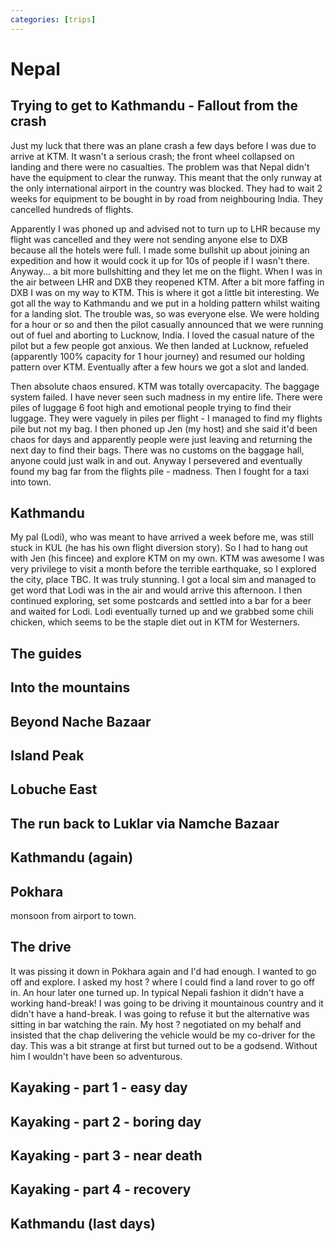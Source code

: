```yaml
---
categories: [trips]
---
```

# Nepal

## Trying to get to Kathmandu - Fallout from the crash
Just my luck that there was an plane crash a few days before I was due to arrive
at KTM. It wasn't a serious crash; the front wheel collapsed on landing and there
were no casualties. The problem was that Nepal didn't have the equipment to clear
the runway. This meant that the only runway at the only international airport in
the country was blocked. They had to wait 2 weeks for equipment to be bought in by road
from neighbouring India. They cancelled hundreds of flights.

Apparently I was phoned up and advised not to turn up to LHR because my flight was cancelled and they were
not sending anyone else to DXB because all the hotels were full. I made some bullshit
up about joining an expedition and how it would cock it up for 10s of people if I
wasn't there. Anyway... a bit more bullshitting and they let me on the flight. When I
was in the air between LHR and DXB they reopened KTM. After a bit more faffing in DXB
I was on my way to KTM. This is where it got a little bit interesting. We got all the
way to Kathmandu and we put in a holding pattern whilst waiting for a landing slot.
The trouble was, so was everyone else. We were holding for a hour or so and then the
pilot casually announced that we were running out of fuel and aborting to Lucknow, India.
I loved the casual nature of the pilot but a few people got anxious. We then landed at
Lucknow, refueled (apparently 100% capacity for 1 hour journey) and resumed our holding
pattern over KTM. Eventually after a few hours we got a slot and landed.

Then absolute chaos ensured. KTM was totally overcapacity. The baggage system failed.
I have never seen such madness in my entire life. There were piles of luggage 6 foot high
and emotional people trying to find their luggage. They were vaguely in piles per flight -
I managed to find my flights pile but not my bag. I then phoned up Jen (my host) and she said
it'd been chaos for days and apparently people were just leaving and returning the next day
to find their bags. There was no customs on the baggage hall, anyone could just walk
in and out. Anyway I persevered and eventually found my bag far from the flights pile -
madness. Then I fought for a taxi into town.

## Kathmandu
My pal (Lodi), who was meant to have arrived a week before me, was still stuck in KUL
(he has his own flight diversion story).
So I had to hang out with Jen (his fincee) and explore KTM on my own. KTM was awesome
I was very privilege to visit a month before the terrible earthquake, so I explored the
city, place TBC. It was truly stunning. I got a local sim and managed to get word that
Lodi was in the air and would arrive this afternoon. I then continued exploring, set some
postcards and settled into a bar for a beer and waited for Lodi. Lodi eventually turned
up and we grabbed some chili chicken, which seems to be the staple diet out in KTM for
Westerners.

## The guides

## Into the mountains

## Beyond Nache Bazaar

## Island Peak

## Lobuche East

## The run back to Luklar via Namche Bazaar

## Kathmandu (again)

## Pokhara
monsoon from airport to town.

## The drive
It was pissing it down in Pokhara again and I'd had enough. I wanted to go off and explore.
I asked my host ? where I could find a land rover to go off in. An hour later one turned
up. In typical Nepali fashion it didn't have a working hand-break! I was going to be driving
it mountainous country and it didn't have a hand-break. I was going to refuse it but
the alternative was sitting in bar watching the rain. My host ? negotiated on my behalf
and insisted that the chap delivering the vehicle would be my co-driver for the day. This
was a bit strange at first but turned out to be a godsend. Without him I wouldn't have been
so adventurous.

## Kayaking - part 1 - easy day

## Kayaking - part 2 - boring day

## Kayaking - part 3 - near death

## Kayaking - part 4 - recovery

## Kathmandu (last days)
